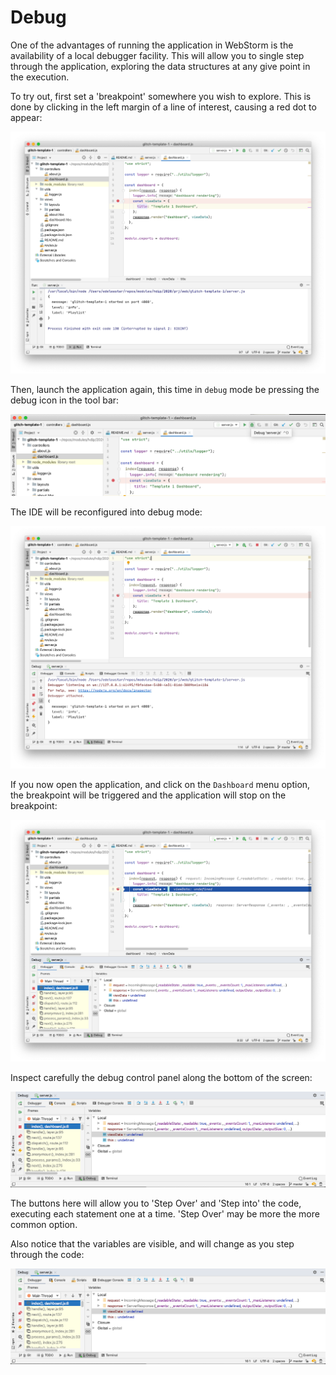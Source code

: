 # Debug

One of the advantages of running the application in WebStorm is the availability of a local debugger facility. This will allow you to single step through the application, exploring the data structures at any give point in the execution.

To try out, first set a 'breakpoint' somewhere you wish to explore. This is done by clicking in the left margin of a line of interest, causing a red dot to appear:

![](img/08.png)

Then, launch the application again, this time in `debug` mode be pressing the debug icon in the tool bar:

![](img/09.png)

The IDE will be reconfigured into debug mode:

![](img/10.png)

If you now open the application, and click on the `Dashboard` menu option, the breakpoint will be triggered and the application will stop on the breakpoint:

![](img/11.png)

Inspect carefully the debug control panel along the bottom of the screen:

![](img/12.png)

The buttons here will allow you to 'Step Over' and 'Step into' the code, executing each statement one at a time. 'Step Over' may be more the more common option.

Also notice that the variables are visible, and will change as you step through the code:

![](img/12.png)
